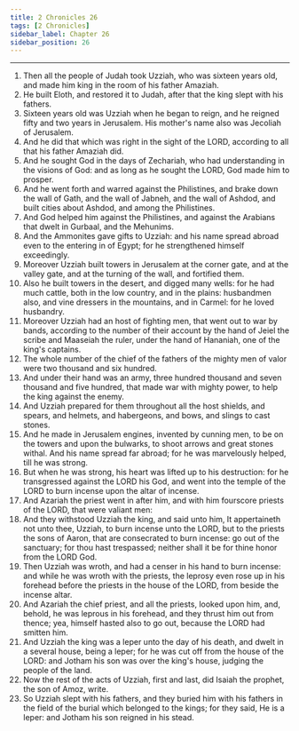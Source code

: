 ```yaml
---
title: 2 Chronicles 26
tags: [2 Chronicles]
sidebar_label: Chapter 26
sidebar_position: 26
---
```


---
1. Then all the people of Judah took Uzziah, who was sixteen years old, and made him king in the room of his father Amaziah.
2. He built Eloth, and restored it to Judah, after that the king slept with his fathers.
3. Sixteen years old was Uzziah when he began to reign, and he reigned fifty and two years in Jerusalem. His mother's name also was Jecoliah of Jerusalem.
4. And he did that which was right in the sight of the LORD, according to all that his father Amaziah did.
5. And he sought God in the days of Zechariah, who had understanding in the visions of God: and as long as he sought the LORD, God made him to prosper.
6. And he went forth and warred against the Philistines, and brake down the wall of Gath, and the wall of Jabneh, and the wall of Ashdod, and built cities about Ashdod, and among the Philistines.
7. And God helped him against the Philistines, and against the Arabians that dwelt in Gurbaal, and the Mehunims.
8. And the Ammonites gave gifts to Uzziah: and his name spread abroad even to the entering in of Egypt; for he strengthened himself exceedingly.
9. Moreover Uzziah built towers in Jerusalem at the corner gate, and at the valley gate, and at the turning of the wall, and fortified them.
10. Also he built towers in the desert, and digged many wells: for he had much cattle, both in the low country, and in the plains: husbandmen also, and vine dressers in the mountains, and in Carmel: for he loved husbandry.
11. Moreover Uzziah had an host of fighting men, that went out to war by bands, according to the number of their account by the hand of Jeiel the scribe and Maaseiah the ruler, under the hand of Hananiah, one of the king's captains.
12. The whole number of the chief of the fathers of the mighty men of valor were two thousand and six hundred.
13. And under their hand was an army, three hundred thousand and seven thousand and five hundred, that made war with mighty power, to help the king against the enemy.
14. And Uzziah prepared for them throughout all the host shields, and spears, and helmets, and habergeons, and bows, and slings to cast stones.
15. And he made in Jerusalem engines, invented by cunning men, to be on the towers and upon the bulwarks, to shoot arrows and great stones withal. And his name spread far abroad; for he was marvelously helped, till he was strong.
16. But when he was strong, his heart was lifted up to his destruction: for he transgressed against the LORD his God, and went into the temple of the LORD to burn incense upon the altar of incense.
17. And Azariah the priest went in after him, and with him fourscore priests of the LORD, that were valiant men:
18. And they withstood Uzziah the king, and said unto him, It appertaineth not unto thee, Uzziah, to burn incense unto the LORD, but to the priests the sons of Aaron, that are consecrated to burn incense: go out of the sanctuary; for thou hast trespassed; neither shall it be for thine honor from the LORD God.
19. Then Uzziah was wroth, and had a censer in his hand to burn incense: and while he was wroth with the priests, the leprosy even rose up in his forehead before the priests in the house of the LORD, from beside the incense altar.
20. And Azariah the chief priest, and all the priests, looked upon him, and, behold, he was leprous in his forehead, and they thrust him out from thence; yea, himself hasted also to go out, because the LORD had smitten him.
21. And Uzziah the king was a leper unto the day of his death, and dwelt in a several house, being a leper; for he was cut off from the house of the LORD: and Jotham his son was over the king's house, judging the people of the land.
22. Now the rest of the acts of Uzziah, first and last, did Isaiah the prophet, the son of Amoz, write.
23. So Uzziah slept with his fathers, and they buried him with his fathers in the field of the burial which belonged to the kings; for they said, He is a leper: and Jotham his son reigned in his stead.